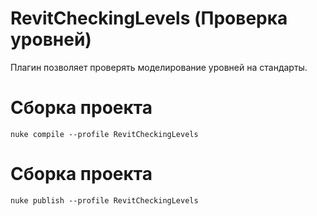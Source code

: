 # RevitCheckingLevels (Проверка уровней)
Плагин позволяет проверять моделирование уровней на стандарты.

# Сборка проекта

```
nuke compile --profile RevitCheckingLevels
```

# Сборка проекта

```
nuke publish --profile RevitCheckingLevels
```